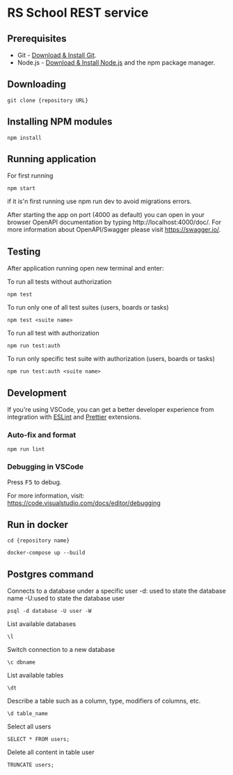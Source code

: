 # RS School REST service

## Prerequisites

- Git - [Download & Install Git](https://git-scm.com/downloads).
- Node.js - [Download & Install Node.js](https://nodejs.org/en/download/) and the npm package manager.

## Downloading

```
git clone {repository URL}
```

## Installing NPM modules

```
npm install
```

## Running application
For first running
```
npm start
```
if it is'n first running use npm run dev to avoid migrations errors.

After starting the app on port (4000 as default) you can open
in your browser OpenAPI documentation by typing http://localhost:4000/doc/.
For more information about OpenAPI/Swagger please visit https://swagger.io/.

## Testing

After application running open new terminal and enter:

To run all tests without authorization

```
npm test
```

To run only one of all test suites (users, boards or tasks)

```
npm test <suite name>
```

To run all test with authorization

```
npm run test:auth
```

To run only specific test suite with authorization (users, boards or tasks)

```
npm run test:auth <suite name>
```

## Development

If you're using VSCode, you can get a better developer experience from integration with [ESLint](https://marketplace.visualstudio.com/items?itemName=dbaeumer.vscode-eslint) and [Prettier](https://marketplace.visualstudio.com/items?itemName=esbenp.prettier-vscode) extensions.

### Auto-fix and format

```
npm run lint
```

### Debugging in VSCode

Press <kbd>F5</kbd> to debug.

For more information, visit: https://code.visualstudio.com/docs/editor/debugging

## Run in docker

```
cd {repository name}
```

```
docker-compose up --build
```
## Postgres command

Connects to a database under a specific user	-d: used to state the database name 
-U:used to state the database user
```
psql -d database -U user -W	
```

List available databases
```
\l
```

Switch connection to a new database
```
\c dbname
```

List available tables
```
\dt
```

Describe a table such as a column, type, modifiers of columns, etc.
```
\d table_name
```
Select all users
```
SELECT * FROM users;
```
Delete all content in table user
```
TRUNCATE users;
```
